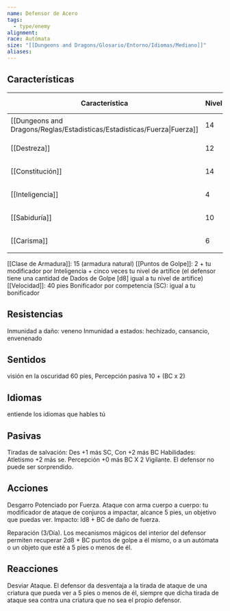 ```yaml
---
name: Defensor de Acero
tags:
  - type/enemy
alignment: 
race: Autómata
size: "[[Dungeons and Dragons/Glosario/Entorno/Idiomas/Mediano]]"
aliases: 
---
```


## Características

| Característica                                                           | Nivel | Bonificador | Lanzar dado      |
| ------------------------------------------------------------------------ | ----- | ----------- | ---------------- |
| [[Dungeons and Dragons/Reglas/Estadisticas/Estadisticas/Fuerza\|Fuerza]] | 14    | +2          | `dice: 1d20 + 0` |
| [[Destreza]]                                                             | 12    | +1          | `dice: 1d20 + 0` |
| [[Constitución]]                                                         | 14    | +2          | `dice: 1d20 + 0` |
| [[Inteligencia]]                                                         | 4     | -3          | `dice: 1d20 + 0` |
| [[Sabiduría]]                                                            | 10    | +0          | `dice: 1d20 + 0` |
| [[Carisma]]                                                              | 6     | -2          | `dice: 1d20 + 0` |

[[Clase de Armadura]]: 15 (armadura natural)
[[Puntos de Golpe]]: 2 + tu modificador por Inteligencia + cinco veces tu nivel de artífice (el defensor tiene una cantidad de Dados de Golpe [d8] igual a tu nivel de artífice)
[[Velocidad]]: 40 pies
Bonificador por competencia (SC): igual a tu bonificador

## Resistencias

Inmunidad a daño: veneno
Inmunidad a estados: hechizado, cansancio, envenenado

## Sentidos

visión en la oscuridad 60 píes, Percepción pasiva 10 + (BC x 2)

## Idiomas

entiende los idiomas que hables tú

## Pasivas

Tiradas de salvación: Des +1 más SC, Con +2 más BC
Habilidades: Atletismo +2 más se. Percepción +0 más BC X 2
Vigilante. El defensor no puede ser sorprendido.

## Acciones

Desgarro Potenciado por Fuerza. Ataque con arma cuerpo a cuerpo: tu modificador de ataque de conjuros a impactar, alcance 5 pies, un objetivo que puedas ver. Impacto: ld8 + BC de daño de fuerza.

Reparación (3/Día). Los mecanismos mágicos del interior del defensor permiten recuperar 2d8 + BC puntos de golpe a él mismo, o a un autómata o un objeto que esté a 5 pies o menos de él.

## Reacciones

Desviar Ataque. El defensor da desventaja a la tirada de ataque de una criatura que pueda ver a 5 pies o menos de él, siempre que dicha tirada de ataque sea contra una criatura que no sea el propio defensor.
